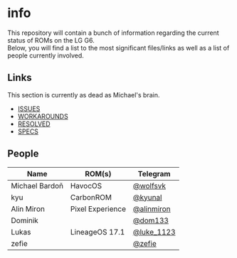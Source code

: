 # info

This repository will contain a bunch of information regarding the current status of ROMs on the LG G6.  
Below, you will find a list to the most significant files/links as well as a list of people currently involved.

## Links
This section is currently as dead as Michael's brain.  
+ [ISSUES](ISSUES.md)
+ [WORKAROUNDS](WORKAROUNDS.md)
+ [RESOLVED](RESOLVED.md)
+ [SPECS](https://www.gsmarena.com/lg_g6-8466.php)

## People
| Name			| ROM(s)			| Telegram		|
|---------------- |---------------- |---------------- |
| Michael Bardoň	| HavocOS			| [@wolfsvk](https://t.me/wolfsvk)|
| kyu				| CarbonROM		| [@kyunal](https://t.me/kyunal)|
| Alin Miron		| Pixel Experience	| [@alinmiron](https://t.me/alinmiron)|
| Dominik			|					| [@dom133](https://t.me/dom133)|
| Lukas			| LineageOS 17.1	| [@luke_1123](https://t.me/luke_1123)|
| zefie				|					| [@zefie](https://t.me/zefie)|